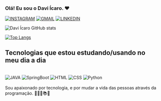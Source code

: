 ### Olá! Eu sou o Davi Ícaro. ❤️ 

[![INSTAGRAM](https://img.shields.io/badge/Instagram-E4405F?style=for-the-badge&logo=instagram&logoColor=white)](https://https://www.instagram.com/davi_icaro.py/)
[![GMAIL](https://img.shields.io/badge/Gmail-D14836?style=for-the-badge&logo=gmail&logoColor=white)](https://mail.google.com/mail/u/0/#inbox)
[![LINKEDIN](https://img.shields.io/badge/LinkedIn-0077B5?style=for-the-badge&logo=linkedin&logoColor=white)](https://www.linkedin.com/in/davi-%C3%ADcaro-7550b1239/)

![Davi Ícaro GitHub stats](https://github-readme-stats.vercel.app/api?username=DaviIcaro&show_icons=true&theme=radical)



[![Top Langs](https://github-readme-stats.vercel.app/api/top-langs/?username=DaviIcaro&layout=Compact)](https://github.com/DaviIcaro/github-readme-stats)


## Tecnologias que estou estudando/usando no meu dia a dia

<div style="display: inline_block"><br/> 
<img align="center" alt="JAVA" src="https://img.shields.io/badge/Java-ED8B00?style=for-the-badge&logo=java&logoColor=white"/>
<img align="center" alt="SpringBoot" src="https://img.shields.io/badge/Spring-6DB33F?style=for-the-badge&logo=spring&logoColor=white"/>
<img align="center" alt="HTML" src="https://img.shields.io/badge/HTML5-E34F26?style=for-the-badge&logo=html5&logoColor=white"/>
<img align="center" alt="CSS" src="https://img.shields.io/badge/CSS-239120?&style=for-the-badge&logo=css3&logoColor=white"/>
<img align="center" alt="Python" src="https://img.shields.io/badge/Python-3776AB?style=for-the-badge&logo=python&logoColor=white" />

</div> <br/>
Sou apaixonado por tecnologia, e por mudar a vida das pessoas através da programação. 👨🏻‍💻📚💕
